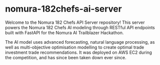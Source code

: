 # nomura-182chefs-ai-server

Welcome to the Nomura 182 Chefs API Server repository! This server powers the Nomura 182 Chefs AI modeling through RESTful API endpoints built with FastAPI for the Nomura AI Trailblazer Hackathon. 

The AI model uses advanced forecasting, natural language processing, as well as multi-objective optimisation modelling to create optimal trade investment trade recommendations. It was deployed on AWS EC2 during the competition, and has since been taken down ever since.